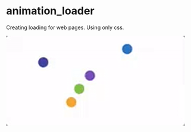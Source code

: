 # animation_loader

Creating loading for web pages. Using only css.

![screencast](animation_loader.gif)
